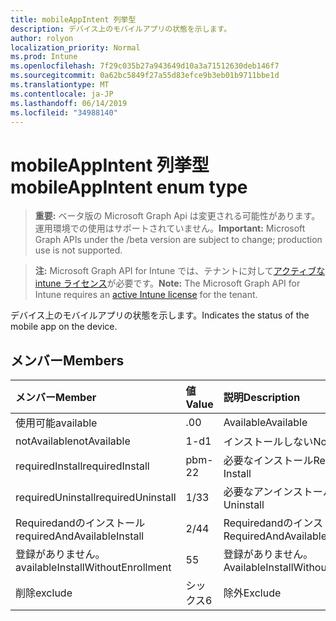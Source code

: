 ```yaml
---
title: mobileAppIntent 列挙型
description: デバイス上のモバイルアプリの状態を示します。
author: rolyon
localization_priority: Normal
ms.prod: Intune
ms.openlocfilehash: 7f29c035b27a943649d10a3a71512630deb146f7
ms.sourcegitcommit: 0a62bc5849f27a55d83efce9b3eb01b9711bbe1d
ms.translationtype: MT
ms.contentlocale: ja-JP
ms.lasthandoff: 06/14/2019
ms.locfileid: "34988140"
---
```

# <a name="mobileappintent-enum-type"></a><span data-ttu-id="0e7a9-103">mobileAppIntent 列挙型</span><span class="sxs-lookup"><span data-stu-id="0e7a9-103">mobileAppIntent enum type</span></span>

> <span data-ttu-id="0e7a9-104">**重要:** ベータ版の Microsoft Graph Api は変更される可能性があります。運用環境での使用はサポートされていません。</span><span class="sxs-lookup"><span data-stu-id="0e7a9-104">**Important:** Microsoft Graph APIs under the /beta version are subject to change; production use is not supported.</span></span>

> <span data-ttu-id="0e7a9-105">**注:** Microsoft Graph API for Intune では、テナントに対して[アクティブな intune ライセンス](https://go.microsoft.com/fwlink/?linkid=839381)が必要です。</span><span class="sxs-lookup"><span data-stu-id="0e7a9-105">**Note:** The Microsoft Graph API for Intune requires an [active Intune license](https://go.microsoft.com/fwlink/?linkid=839381) for the tenant.</span></span>

<span data-ttu-id="0e7a9-106">デバイス上のモバイルアプリの状態を示します。</span><span class="sxs-lookup"><span data-stu-id="0e7a9-106">Indicates the status of the mobile app on the device.</span></span>

## <a name="members"></a><span data-ttu-id="0e7a9-107">メンバー</span><span class="sxs-lookup"><span data-stu-id="0e7a9-107">Members</span></span>
|<span data-ttu-id="0e7a9-108">メンバー</span><span class="sxs-lookup"><span data-stu-id="0e7a9-108">Member</span></span>|<span data-ttu-id="0e7a9-109">値</span><span class="sxs-lookup"><span data-stu-id="0e7a9-109">Value</span></span>|<span data-ttu-id="0e7a9-110">説明</span><span class="sxs-lookup"><span data-stu-id="0e7a9-110">Description</span></span>|
|:---|:---|:---|
|<span data-ttu-id="0e7a9-111">使用可能</span><span class="sxs-lookup"><span data-stu-id="0e7a9-111">available</span></span>|<span data-ttu-id="0e7a9-112">.0</span><span class="sxs-lookup"><span data-stu-id="0e7a9-112">0</span></span>|<span data-ttu-id="0e7a9-113">Available</span><span class="sxs-lookup"><span data-stu-id="0e7a9-113">Available</span></span>|
|<span data-ttu-id="0e7a9-114">notAvailable</span><span class="sxs-lookup"><span data-stu-id="0e7a9-114">notAvailable</span></span>|<span data-ttu-id="0e7a9-115">1-d</span><span class="sxs-lookup"><span data-stu-id="0e7a9-115">1</span></span>|<span data-ttu-id="0e7a9-116">インストールしない</span><span class="sxs-lookup"><span data-stu-id="0e7a9-116">Not Available</span></span>|
|<span data-ttu-id="0e7a9-117">requiredInstall</span><span class="sxs-lookup"><span data-stu-id="0e7a9-117">requiredInstall</span></span>|<span data-ttu-id="0e7a9-118">pbm-2</span><span class="sxs-lookup"><span data-stu-id="0e7a9-118">2</span></span>|<span data-ttu-id="0e7a9-119">必要なインストール</span><span class="sxs-lookup"><span data-stu-id="0e7a9-119">Required Install</span></span>|
|<span data-ttu-id="0e7a9-120">requiredUninstall</span><span class="sxs-lookup"><span data-stu-id="0e7a9-120">requiredUninstall</span></span>|<span data-ttu-id="0e7a9-121">1/3</span><span class="sxs-lookup"><span data-stu-id="0e7a9-121">3</span></span>|<span data-ttu-id="0e7a9-122">必要なアンインストール</span><span class="sxs-lookup"><span data-stu-id="0e7a9-122">Required Uninstall</span></span>|
|<span data-ttu-id="0e7a9-123">Requiredandのインストール</span><span class="sxs-lookup"><span data-stu-id="0e7a9-123">requiredAndAvailableInstall</span></span>|<span data-ttu-id="0e7a9-124">2/4</span><span class="sxs-lookup"><span data-stu-id="0e7a9-124">4</span></span>|<span data-ttu-id="0e7a9-125">Requiredandのインストール</span><span class="sxs-lookup"><span data-stu-id="0e7a9-125">RequiredAndAvailableInstall</span></span>|
|<span data-ttu-id="0e7a9-126">登録がありません。</span><span class="sxs-lookup"><span data-stu-id="0e7a9-126">availableInstallWithoutEnrollment</span></span>|<span data-ttu-id="0e7a9-127">5</span><span class="sxs-lookup"><span data-stu-id="0e7a9-127">5</span></span>|<span data-ttu-id="0e7a9-128">登録がありません。</span><span class="sxs-lookup"><span data-stu-id="0e7a9-128">AvailableInstallWithoutEnrollment</span></span>|
|<span data-ttu-id="0e7a9-129">削除</span><span class="sxs-lookup"><span data-stu-id="0e7a9-129">exclude</span></span>|<span data-ttu-id="0e7a9-130">シックス</span><span class="sxs-lookup"><span data-stu-id="0e7a9-130">6</span></span>|<span data-ttu-id="0e7a9-131">除外</span><span class="sxs-lookup"><span data-stu-id="0e7a9-131">Exclude</span></span>|





